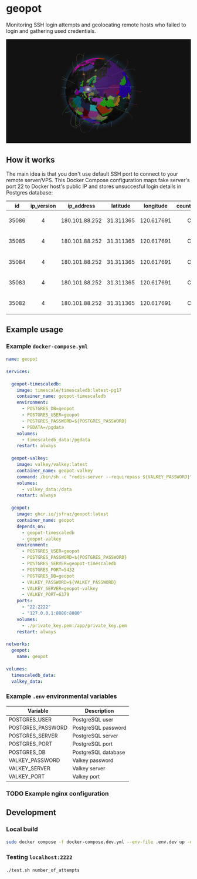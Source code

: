 # geopot

Monitoring SSH login attempts and geolocating remote hosts who failed to login and gathering used credentials.

![Frontend screenshot](frontend.png)

## How it works

The main idea is that you don't use default SSH port to connect to your remote server/VPS. This Docker Compose configuration maps fake server's port 22 to Docker host's public IP and stores unsuccesful login details in Postgres database:

| id    | ip_version | ip_address     | latitude  | longitude  | country_name | country_code | time_zone0 | zip_code | city_name | region_name | is_proxy | continent | continent_code | user | password  | timestamp                     |
|:-----:|:----------:|:--------------:|:---------:|:----------:|:------------:|:------------:|:----------:|:--------:|:---------:|:-----------:|:--------:|:---------:|:--------------:|:----:|:---------:|:-----------------------------:|
| 35086 | 4          | 180.101.88.252 | 31.311365 | 120.617691 | China        | CN           | +08:00     | 215003   | Suzhou    | Jiangsu     | false    | Asia      | AS             | root | nathalie  | 2024-02-28 14:31:56.356 +0100 |
| 35085 | 4          | 180.101.88.252 | 31.311365 | 120.617691 | China        | CN           | +08:00     | 215003   | Suzhou    | Jiangsu     | false    | Asia      | AS             | root | dfvgbh    | 2024-02-28 14:31:56.043 +0100 |
| 35084 | 4          | 180.101.88.252 | 31.311365 | 120.617691 | China        | CN           | +08:00     | 215003   | Suzhou    | Jiangsu     | false    | Asia      | AS             | root | jlo       | 2024-02-28 14:30:55.356 +0100 |
| 35083 | 4          | 180.101.88.252 | 31.311365 | 120.617691 | China        | CN           | +08:00     | 215003   | Suzhou    | Jiangsu     | false    | Asia      | AS             | root | egk       | 2024-02-28 14:30:53.744 +0100 |
| 35082 | 4          | 180.101.88.252 | 31.311365 | 120.617691 | China        | CN           | +08:00     | 215003   | Suzhou    | Jiangsu     | false    | Asia      | AS             | root | 1qaz2wsx@ | 2024-02-28 14:30:53.397 +0100 |

## Example usage

### Example `docker-compose.yml`

```yaml
name: geopot

services:

  geopot-timescaledb:
    image: timescale/timescaledb:latest-pg17
    container_name: geopot-timescaledb
    environment:
      - POSTGRES_DB=geopot
      - POSTGRES_USER=geopot
      - POSTGRES_PASSWORD=${POSTGRES_PASSWORD}
      - PGDATA=/pgdata
    volumes:
      - timescaledb_data:/pgdata
    restart: always

  geopot-valkey:
    image: valkey/valkey:latest
    container_name: geopot-valkey
    command: /bin/sh -c "redis-server --requirepass ${VALKEY_PASSWORD}"
    volumes:
      - valkey_data:/data
    restart: always

  geopot:
    image: ghcr.io/jsfraz/geopot:latest
    container_name: geopot
    depends_on:
      - geopot-timescaledb
      - geopot-valkey
    environment:
      - POSTGRES_USER=geopot
      - POSTGRES_PASSWORD=${POSTGRES_PASSWORD}
      - POSTGRES_SERVER=geopot-timescaledb
      - POSTGRES_PORT=5432
      - POSTGRES_DB=geopot
      - VALKEY_PASSWORD=${VALKEY_PASSWORD}
      - VALKEY_SERVER=geopot-valkey
      - VALKEY_PORT=6379
    ports:
      - "22:2222"
      - "127.0.0.1:8080:8080"
    volumes:
      - ./private_key.pem:/app/private_key.pem
    restart: always

networks:
  geopot:
    name: geopot

volumes:
  timescaledb_data:
  valkey_data:
```

### Example `.env` environmental variables

| Variable          | Description           |
|-------------------|-----------------------|
| POSTGRES_USER     | PostgreSQL user       |
| POSTGRES_PASSWORD | PostgreSQL password   |
| POSTGRES_SERVER   | PostgreSQL server     |
| POSTGRES_PORT     | PostgreSQL port       |
| POSTGRES_DB       | PostgreSQL database   |
| VALKEY_PASSWORD   | Valkey password       |
| VALKEY_SERVER     | Valkey server         |
| VALKEY_PORT       | Valkey port           |

### TODO Example nginx configuration

## Development

### Local build

```bash
sudo docker compose -f docker-compose.dev.yml --env-file .env.dev up -d --build
```

### Testing `localhost:2222`

```bash
./test.sh number_of_attempts
```
